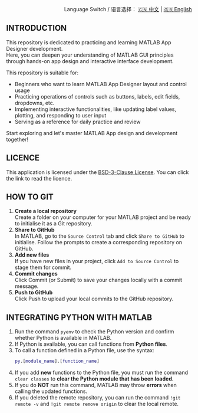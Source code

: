 <p align="right">
  Language Switch / 语言选择：
  <a href="./README.zh-CN.md">🇨🇳 中文</a> | <a href="./README.md">🇬🇧 English</a>
</p>

**INTRODUCTION**
---
This repository is dedicated to practicing and learning MATLAB App Designer development.  
Here, you can deepen your understanding of MATLAB GUI principles through hands-on app design and interactive interface development.

This repository is suitable for:
- Beginners who want to learn MATLAB App Designer layout and control usage
- Practicing operations of controls such as buttons, labels, edit fields, dropdowns, etc.
- Implementing interactive functionalities, like updating label values, plotting, and responding to user input
- Serving as a reference for daily practice and review

Start exploring and let's master MATLAB App design and development together!

**LICENCE**
---
This application is licensed under the [BSD-3-Clause License](LICENSE). You can click the link to read the licence.

**HOW TO GIT**
---
1. **Create a local repository**  
Create a folder on your computer for your MATLAB project and be ready to initialise it as a Git repository.
2. **Share to GitHub**  
In MATLAB, go to the `Source Control` tab and click `Share to GitHub` to initialise. Follow the prompts to create a corresponding repository on GitHub.
3. **Add new files**  
If you have new files in your project, click `Add to Source Control` to stage them for commit.
4. **Commit changes**  
Click Commit (or Submit) to save your changes locally with a commit message.
5. **Push to GitHub**  
Click Push to upload your local commits to the GitHub repository.

**INTEGRATING PYTHON WITH MATLAB**
---
1. Run the command `pyenv` to check the Python version and confirm whether Python is available in MATLAB.  
2. If Python is available, you can call functions from **Python files**.  
3. To call a function defined in a Python file, use the syntax:  
   ``` matlab
   py.[module_name].[function_name]
4. If you add **new** functions to the Python file, you must run the command `clear classes` to **clear the Python module that has been loaded**.
5. If you do **NOT** run this command, MATLAB may throw **errors** when calling the updated functions.
6. If you deleted the remote repository, you can run the command `!git remote -v` and `!git remote remove origin` to clear the local remote.

